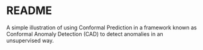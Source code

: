 # README

A simple illustration of using Conformal Prediction in a framework known as Conformal Anomaly Detection (CAD) to detect anomalies in an unsupervised way.
